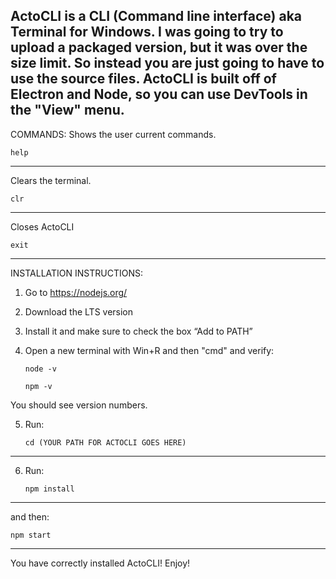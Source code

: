 ActoCLI is a CLI (Command line interface) aka Terminal for Windows. I was going to try to upload a packaged version, but it was over the size limit. So instead you are just going to have to use the source files.
ActoCLI is built off of Electron and Node, so you can use DevTools in the "View" menu.
----------------------------------------------------------
COMMANDS:
Shows the user current commands.

    help
----------------

Clears the terminal.

    clr
------------------------

Closes ActoCLI

    exit
------------------------


INSTALLATION INSTRUCTIONS:

1. Go to https://nodejs.org/

2. Download the LTS version 

3. Install it and make sure to check the box “Add to PATH”

4. Open a new terminal with Win+R and then "cmd" and verify:

       node -v

       npm -v

You should see version numbers.

5. Run:

       cd (YOUR PATH FOR ACTOCLI GOES HERE)
----------------------------------------------------------

6. Run:

       npm install
-------------------------

and then:

    npm start
---------------------------

You have correctly installed ActoCLI! Enjoy!




